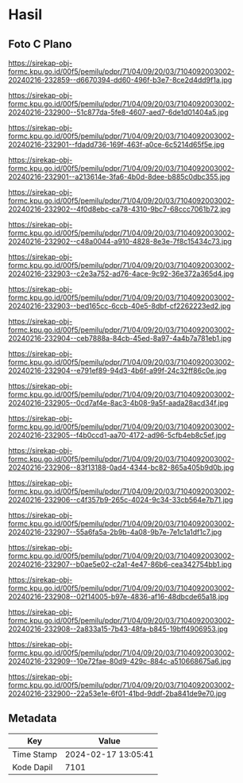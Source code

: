 # Hasil

## Foto C Plano

https://sirekap-obj-formc.kpu.go.id/00f5/pemilu/pdpr/71/04/09/20/03/7104092003002-20240216-232859--d6670394-dd60-496f-b3e7-8ce2d4dd9f1a.jpg

https://sirekap-obj-formc.kpu.go.id/00f5/pemilu/pdpr/71/04/09/20/03/7104092003002-20240216-232900--51c877da-5fe8-4607-aed7-6de1d01404a5.jpg

https://sirekap-obj-formc.kpu.go.id/00f5/pemilu/pdpr/71/04/09/20/03/7104092003002-20240216-232901--fdadd736-169f-463f-a0ce-6c5214d65f5e.jpg

https://sirekap-obj-formc.kpu.go.id/00f5/pemilu/pdpr/71/04/09/20/03/7104092003002-20240216-232901--a213614e-3fa6-4b0d-8dee-b885c0dbc355.jpg

https://sirekap-obj-formc.kpu.go.id/00f5/pemilu/pdpr/71/04/09/20/03/7104092003002-20240216-232902--4f0d8ebc-ca78-4310-9bc7-68ccc7061b72.jpg

https://sirekap-obj-formc.kpu.go.id/00f5/pemilu/pdpr/71/04/09/20/03/7104092003002-20240216-232902--c48a0044-a910-4828-8e3e-7f8c15434c73.jpg

https://sirekap-obj-formc.kpu.go.id/00f5/pemilu/pdpr/71/04/09/20/03/7104092003002-20240216-232903--c2e3a752-ad76-4ace-9c92-36e372a365d4.jpg

https://sirekap-obj-formc.kpu.go.id/00f5/pemilu/pdpr/71/04/09/20/03/7104092003002-20240216-232903--bed165cc-6ccb-40e5-8dbf-cf2262223ed2.jpg

https://sirekap-obj-formc.kpu.go.id/00f5/pemilu/pdpr/71/04/09/20/03/7104092003002-20240216-232904--ceb7888a-84cb-45ed-8a97-4a4b7a781eb1.jpg

https://sirekap-obj-formc.kpu.go.id/00f5/pemilu/pdpr/71/04/09/20/03/7104092003002-20240216-232904--e791ef89-94d3-4b6f-a99f-24c32ff86c0e.jpg

https://sirekap-obj-formc.kpu.go.id/00f5/pemilu/pdpr/71/04/09/20/03/7104092003002-20240216-232905--0cd7af4e-8ac3-4b08-9a5f-aada28acd34f.jpg

https://sirekap-obj-formc.kpu.go.id/00f5/pemilu/pdpr/71/04/09/20/03/7104092003002-20240216-232905--f4b0ccd1-aa70-4172-ad96-5cfb4eb8c5ef.jpg

https://sirekap-obj-formc.kpu.go.id/00f5/pemilu/pdpr/71/04/09/20/03/7104092003002-20240216-232906--83f13188-0ad4-4344-bc82-865a405b9d0b.jpg

https://sirekap-obj-formc.kpu.go.id/00f5/pemilu/pdpr/71/04/09/20/03/7104092003002-20240216-232906--c4f357b9-265c-4024-9c34-33cb564e7b71.jpg

https://sirekap-obj-formc.kpu.go.id/00f5/pemilu/pdpr/71/04/09/20/03/7104092003002-20240216-232907--55a6fa5a-2b9b-4a08-9b7e-7e1c1a1df1c7.jpg

https://sirekap-obj-formc.kpu.go.id/00f5/pemilu/pdpr/71/04/09/20/03/7104092003002-20240216-232907--b0ae5e02-c2a1-4e47-86b6-cea342754bb1.jpg

https://sirekap-obj-formc.kpu.go.id/00f5/pemilu/pdpr/71/04/09/20/03/7104092003002-20240216-232908--02f14005-b97e-4836-af16-48dbcde65a18.jpg

https://sirekap-obj-formc.kpu.go.id/00f5/pemilu/pdpr/71/04/09/20/03/7104092003002-20240216-232908--2a833a15-7b43-48fa-b845-19bff4906953.jpg

https://sirekap-obj-formc.kpu.go.id/00f5/pemilu/pdpr/71/04/09/20/03/7104092003002-20240216-232909--10e72fae-80d9-429c-884c-a510668675a6.jpg

https://sirekap-obj-formc.kpu.go.id/00f5/pemilu/pdpr/71/04/09/20/03/7104092003002-20240216-232900--22a53e1e-6f01-41bd-9ddf-2ba841de9e70.jpg


## Metadata

| Key        | Value               |
| ---------- | ------------------- |
| Time Stamp | 2024-02-17 13:05:41 |
| Kode Dapil | 7101                |




